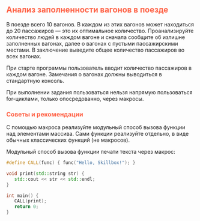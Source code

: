 ## <font color="tomato">Анализ заполненности вагонов в поезде</font>

В поезде всего 10 вагонов. 
В каждом из этих вагонов может находиться до 20 пассажиров — это их оптимальное количество. 
Проанализируйте количество людей в каждом вагоне и сначала сообщите об излишне заполненных вагонах, 
далее о вагонах с пустыми пассажирскими местами. В заключение выведите общее количество пассажиров во всех вагонах.

При старте программы пользователь вводит количество пассажиров в каждом вагоне. 
Замечания о вагонах должны выводиться в стандартную консоль.

При выполнении задания пользоваться нельзя напрямую пользоваться for-циклами, только опосредованно, через макросы.

### <font color="tomato">Советы и рекомендации</font>

С помощью макроса реализуйте модульный способ вызова функции над элементами массива. 
Сами функции реализуйте отдельно, в виде обычных классических функций (не макросов).

Модульный способ вызова функции печати текста через макрос:

```c++
#define CALL(func) { func("Hello, Skillbox!"); }

void print(std::string str) {
   std::cout << str << std::endl;
}

int main() {
   CALL(print);
   return 0;
}
```
